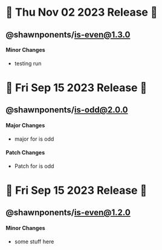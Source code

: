# 🚀 Thu Nov 02 2023 Release 🚀 

## @shawnponents/is-even@1.3.0

#### Minor Changes

- testing run









# 🚀 Fri Sep 15 2023 Release 🚀 

## @shawnponents/is-odd@2.0.0

#### Major Changes

- major for is odd

#### Patch Changes

- Patch for is odd









# 🚀 Fri Sep 15 2023 Release 🚀 

## @shawnponents/is-even@1.2.0

#### Minor Changes

- some stuff here









